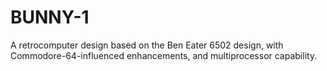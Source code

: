 # BUNNY-1
A retrocomputer design based on the Ben Eater 6502 design, with Commodore-64-influenced enhancements, and multiprocessor capability.
